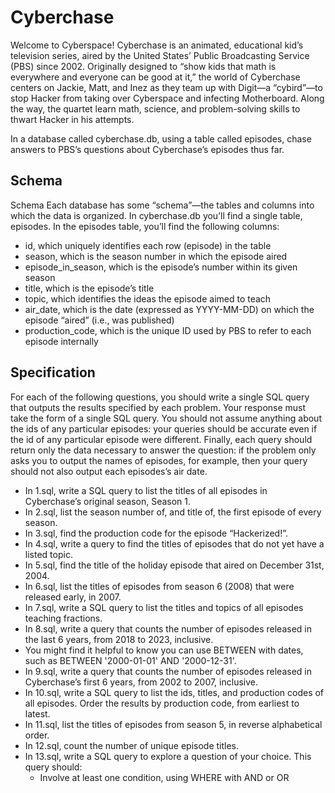 # Cyberchase

Welcome to Cyberspace! Cyberchase is an animated, educational kid’s television series, aired by the United States’ Public Broadcasting Service (PBS) since 2002. Originally designed to “show kids that math is everywhere and everyone can be good at it,” the world of Cyberchase centers on Jackie, Matt, and Inez as they team up with Digit—a “cybird”—to stop Hacker from taking over Cyberspace and infecting Motherboard. Along the way, the quartet learn math, science, and problem-solving skills to thwart Hacker in his attempts.

In a database called cyberchase.db, using a table called episodes, chase answers to PBS’s questions about Cyberchase’s episodes thus far.

## Schema

Schema
Each database has some “schema”—the tables and columns into which the data is organized. In cyberchase.db you’ll find a single table, episodes. In the episodes table, you’ll find the following columns:

- id, which uniquely identifies each row (episode) in the table
- season, which is the season number in which the episode aired
- episode_in_season, which is the episode’s number within its given season
- title, which is the episode’s title
- topic, which identifies the ideas the episode aimed to teach
- air_date, which is the date (expressed as YYYY-MM-DD) on which the episode “aired” (i.e., was published)
- production_code, which is the unique ID used by PBS to refer to each episode internally

## Specification
For each of the following questions, you should write a single SQL query that outputs the results specified by each problem. Your response must take the form of a single SQL query. You should not assume anything about the ids of any particular episodes: your queries should be accurate even if the id of any particular episode were different. Finally, each query should return only the data necessary to answer the question: if the problem only asks you to output the names of episodes, for example, then your query should not also output each episodes’s air date.

- In 1.sql, write a SQL query to list the titles of all episodes in Cyberchase’s original season, Season 1.
- In 2.sql, list the season number of, and title of, the first episode of every season.
- In 3.sql, find the production code for the episode “Hackerized!”.
- In 4.sql, write a query to find the titles of episodes that do not yet have a listed topic.
- In 5.sql, find the title of the holiday episode that aired on December 31st, 2004.
- In 6.sql, list the titles of episodes from season 6 (2008) that were released early, in 2007.
- In 7.sql, write a SQL query to list the titles and topics of all episodes teaching fractions.
- In 8.sql, write a query that counts the number of episodes released in the last 6 years, from 2018 to 2023, inclusive.
- You might find it helpful to know you can use BETWEEN with dates, such as BETWEEN '2000-01-01' AND '2000-12-31'.
- In 9.sql, write a query that counts the number of episodes released in Cyberchase’s first 6 years, from 2002 to 2007, inclusive.
- In 10.sql, write a SQL query to list the ids, titles, and production codes of all episodes. Order the results by production code, from earliest to latest.
- In 11.sql, list the titles of episodes from season 5, in reverse alphabetical order.
- In 12.sql, count the number of unique episode titles.
- In 13.sql, write a SQL query to explore a question of your choice. This query should:
    - Involve at least one condition, using WHERE with AND or OR